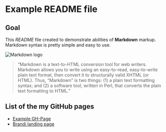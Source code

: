 # Example README file

## Goal
This *README* file created to demonstrate abilities of **Markdown** markup. Markdown syntax is pretty simple and easy to use.

![Markdown logo](https://foro.vozidea.com/f-uploads/2018/06/markdown-icono.png "This is markdown logo")

> “Markdown is a text-to-HTML conversion tool for web writers. Markdown allows you to write using an easy-to-read, easy-to-write plain text format, then convert it to structurally valid XHTML (or HTML). Thus, “Markdown” is two things: (1) a plain text formatting syntax; and (2) a software tool, written in Perl, that converts the plain text formatting to HTML.”

## List of the my GitHub pages
* [Example GH-Page](http://dreyhiflden.github.io/)
* [Brandi landing page](https://dreyhiflden.github.io/Brandi-landing-page/)